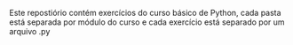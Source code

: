 Este repostiório contém exercícios do curso básico de Python, cada pasta está separada por módulo do curso e cada exercício está separado por um arquivo .py
